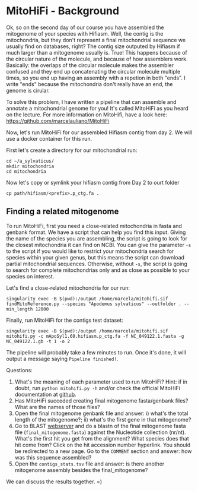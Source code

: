 # MitoHiFi - Background
Ok, so on the second day of our course you have assembled the mitogenome of your species with Hifiasm.
Well, the contig is the mitochondria, but they don't represent a final mitochondrial sequence we usually find on databases, right? 
The contig size outputed by Hifiasm if much larger than a mitogenome usually is. True! This happens because of the circular nature of the molecule, 
and because of how assemblers work. Basically: the overlaps of the circular molecule makes the assembler confused and they end up concatenating 
the circular molecule multiple times, so you end up having an assembly with a repetion in both "ends". I write "ends" because the mitochondria don't really have an end, the genome is cirular.

To solve this problem, I have written a pipeline that can assemble and annotate a mitochondrial genome for you! It's called MitoHiFi as you heard on the lecture.
For more information on MitoHifi, have a look here: https://github.com/marcelauliano/MitoHiFi 

Now, let's run MitoHiFi for our assembled Hifiasm contig from day 2. We will use a docker container for this run.

First let's create a directory for our mitochondrial run:

```console
cd ~/a_sylvaticus/
mkdir mitochondria
cd mitochondria
```

Now let's copy or symlink your hifiasm contig from Day 2 to ourt folder

```console
cp path/hifiasm/<prefix>.p_ctg.fa .
```

## Finding a related mitogenome  
To run MitoHiFi, first you need a close-related mitochondria in fasta and genbank format. We have a script that can help you find this input. Giving the name of the species you are assembling, the script is going to look for the closest mitochondria it can find on NCBI. You can give the parameter `-s` to the script if you would like to restrict your mitochondria search for species within your given genus, but this means the script can download partial mitochondrial sequences. Otherwise, without `-s`, the script is going to search for complete mitochondrias only and as close as possible to your species on interest.

Let's find a close-related mitochondria for our run:

```console
singularity exec -B $(pwd):/output /home/marcela/mitohifi.sif findMitoReference.py --species "Apodemus sylvaticus" --outfolder . --min_length 12000
```

Finally, run MitoHiFi for the contigs test dataset: 

```console  
singularity exec -B $(pwd):/output /home/marcela/mitohifi.sif mitohifi.py -c mApoSyl1.60.hifiasm.p_ctg.fa -f NC_049122.1.fasta -g NC_049122.1.gb -t 1 -o 2
```

The pipeline will probably take a few minutes to run. Once it's done, it will output a message saying `Pipeline finished!`.

Questions:  
1) What's the meaning of each parameter used to run MitoHiFi? Hint: if in doubt, run `python mitohifi.py -h` and/or check the official MitoHiFi documentation at [github](https://github.com/marcelauliano/MitoHiFi).    
2) Has MitoHiFi succeded creating final mitogenome fasta/genbank files? What are the names of those files?  
3) Open the final mitogenome genbank file and answer: i) what's the total length of the mitogenome?; ii) what's the first gene in that mitogenome?  
4) Go to BLAST [webserver](https://blast.ncbi.nlm.nih.gov/Blast.cgi) and do a blastn of the final mitogenome fasta file (`final_mitogenome.fasta`) against the Nucleotide collection (nr/nt). What's the first hit you get from the alignment? What species does that hit come from? Click on the hit accession number hyperlink. You should be redirected to a new page. Go to the `COMMENT` section and answer: how was this sequence assembled?    
5) Open the `contigs_stats.tsv` file and answer: is there another mitogenome assembly besides the final_mitogenome? 
 
We can discuss the results together. =)
